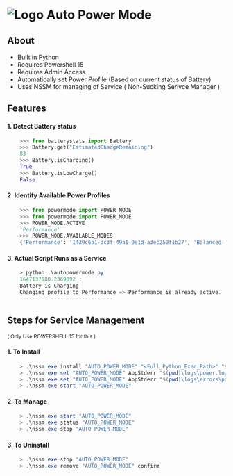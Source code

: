 # ![Logo](autopowermode.ico) **Auto Power Mode**

## **About**

* Built in Python
* Requires Powershell 15
* Requires Admin Access
* Automatically set Power Profile (Based on current status of Battery)
* Uses NSSM for managing of Service ( Non-Sucking Serivce Manager )

## **Features**

#### 1. Detect Battery status
```python
    >>> from batterystats import Battery
    >>> Battery.get("EstimatedChargeRemaining")
    83
    >>> Battery.isCharging()
    True
    >>> Battery.isLowCharge()
    False
```

#### 2. Identify Available Power Profiles
```python
    >>> from powermode import POWER_MODE
    >>> from powermode import POWER_MODE
    >>> POWER_MODE.ACTIVE
    'Performance'
    >>> POWER_MODE.AVAILABLE_MODES
    {'Performance': '1439c6a1-dc3f-49a1-9e1d-a3ec250f1b27', 'Balanced': '381b4222-f694-41f0-9685-ff5bb260df2e', 'Battery': '954c251e-b74f-496d-bc44-5ed7358c8676'}
```

#### 3. Actual Script Runs as a Service
```ps1
    > python .\autopowermode.py
    1647137080.2369092 : 
    Battery is Charging
    Changing profile to Performance => Performance is already active.
    ------------------------------
```

## **Steps for Service Management**
<small>( Only Use POWERSHELL 15 for this )</small>

#### 1. To Install
```ps1
    > .\nssm.exe install "AUTO_POWER_MODE" "<Full_Python_Exec_Path>" "$(pwd)\autopowermode.py"
    > .\nssm.exe set "AUTO_POWER_MODE" AppStderr "$(pwd)\logs\power.log"
    > .\nssm.exe set "AUTO_POWER_MODE" AppStderr "$(pwd)\logs\errors\power-errors.log"
    > .\nssm.exe start "AUTO_POWER_MODE"
```

#### 2. To Manage
```ps1
    > .\nssm.exe start "AUTO_POWER_MODE"
    > .\nssm.exe status "AUTO_POWER_MODE"
    > .\nssm.exe stop "AUTO_POWER_MODE"
```

#### 3. To Uninstall
```ps1
    > .\nssm.exe stop "AUTO_POWER_MODE"
    > .\nssm.exe remove "AUTO_POWER_MODE" confirm
```